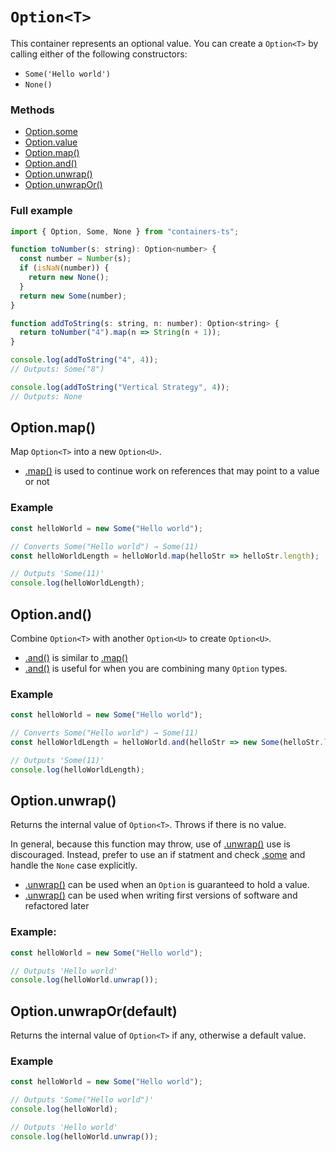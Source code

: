 # `Option<T>`

This container represents an optional value. You can create a `Option<T>` by calling either of the following constructors:

- `Some('Hello world')`
- `None()`

### Methods

- [Option.some](#optionsome)
- [Option.value](#optionvalue)
- [Option.map()](#optionmap)
- [Option.and()](#optionand)
- [Option.unwrap()](#optionunwrap)
- [Option.unwrapOr()](#optionunwrapor)

### Full example

```javascript
import { Option, Some, None } from "containers-ts";

function toNumber(s: string): Option<number> {
  const number = Number(s);
  if (isNaN(number)) {
    return new None();
  }
  return new Some(number);
}

function addToString(s: string, n: number): Option<string> {
  return toNumber("4").map(n => String(n + 1));
}

console.log(addToString("4", 4));
// Outputs: Some("8")

console.log(addToString("Vertical Strategy", 4));
// Outputs: None
```

## Option.map()

Map `Option<T>` into a new `Option<U>`.

- [.map()](#optionmap) is used to continue work on references that may point to a value or not

### Example

```typescript
const helloWorld = new Some("Hello world");

// Converts Some("Hello world") → Some(11)
const helloWorldLength = helloWorld.map(helloStr => helloStr.length);

// Outputs 'Some(11)'
console.log(helloWorldLength);
```

## Option.and()

Combine `Option<T>` with another `Option<U>` to create `Option<U>`.

- [.and()](#optionand) is similar to [.map()](#optionmap)
- [.and()](#optionand) is useful for when you are combining many `Option` types.

### Example

```typescript
const helloWorld = new Some("Hello world");

// Converts Some("Hello world") → Some(11)
const helloWorldLength = helloWorld.and(helloStr => new Some(helloStr.length));

// Outputs 'Some(11)'
console.log(helloWorldLength);
```

## Option.unwrap()

Returns the internal value of `Option<T>`. Throws if there is no value.

In general, because this function may throw, use of [.unwrap()](#optionunwrap) use is discouraged. Instead, prefer to use an if statment and check [.some](#optionsome) and handle the `None` case explicitly.

- [.unwrap()](#optionunwrap) can be used when an `Option` is guaranteed to hold a value.
- [.unwrap()](#optionunwrap) can be used when writing first versions of software and refactored later

### Example:

```typescript
const helloWorld = new Some("Hello world");

// Outputs 'Hello world'
console.log(helloWorld.unwrap());
```

## Option.unwrapOr(default)

Returns the internal value of `Option<T>` if any, otherwise a default value.

### Example

```typescript
const helloWorld = new Some("Hello world");

// Outputs 'Some("Hello world")'
console.log(helloWorld);

// Outputs 'Hello world'
console.log(helloWorld.unwrap());
```
